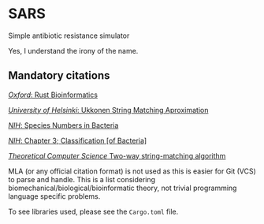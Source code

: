 # SARS
Simple antibiotic resistance simulator

Yes, I understand the irony of the name.

## Mandatory citations
[*Oxford*: Rust Bioinformatics](http://bioinformatics.oxfordjournals.org/content/early/2015/10/06/bioinformatics.btv573.short?rss=1)

[*University of Helsinki*: Ukkonen String Matching Aproximation](https://www.sciencedirect.com/science/article/pii/S0019995885800462)

[*NIH*: Species Numbers in Bacteria](https://www.ncbi.nlm.nih.gov/pmc/articles/PMC3160642/)

[*NIH*: Chapter 3; Classification [of Bacteria]](https://www.ncbi.nlm.nih.gov/books/NBK8406/)

[*Theoretical Computer Science* Two-way string-matching algorithm](https://en.wikipedia.org/wiki/Two-way_string-matching_algorithm)

MLA (or any official citation format) is not used as this is easier for Git (VCS) to parse and handle. This is a list considering biomechanical/biological/bioinformatic theory, not trivial programming language specific problems.

To see libraries used, please see the `Cargo.toml` file.

